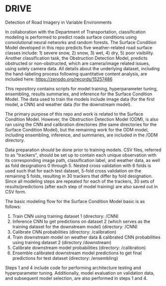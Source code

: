 # DRIVE
Detection of Road Imagery in Variable Environments

In collaboration with the Department of Transportation, classification modeling is performed to predict roads surface conditions using convolutional neural networks and random forests. The Surface Condition Model developed in this repo predicts five weather-related road surface classes include: 1) severe snow, 2) snow, 3) wet, 4) dry, 5) poor visibility. Another classification task, the Obstruction Detection Model, predicts obstructed or non-obstructed, which are camera/image related issues, using solely camera data. All details about the underlying dataset, including the hand-labeling process following quantitative content analysis, are included here: https://zenodo.org/records/15257486

This repository contains scripts for model training, hyperparameter tuning, ensembling, results summaries, and inference for the Surface Condition Model. The data used to train the models include image data (for the first model, a CNN) and weather data (for the downstream model). 

The primary purpose of this repo and work is related to the Surface Condition Model. However, the Obstruction Detection Model (ODM), is also ran using the CNN and calibration directories (the same directories for the Surface Condition Model), but the remaining work for the ODM model, including ensembling, inference, and summaries, are included in the /ODM directory. 

Data preparation should be done prior to training models. CSV files, referred to as "trackers", should be set up to contain each unique observation with its corresponding image path, classification label, and weather data, as well as fold designations 0 through 5. Nested cross validation with 6 folds is used such that for each test dataset, 5-fold cross validation on the remaining 5 folds, resulting in 30 trackers that differ by fold designation. Since all modeling steps are repeated for each of the trackers, 30 sets of results/predictions (after each step of model training) are also saved out in CSV form. 

The basic modeling flow for the Surface Condition Model basic is as follows:
1. Train CNN using training dataset 1 (directory: /CNN)
2. Inference CNN to get predictions on dataset 2 (which serves as the training dataset for the downstream model) (directory: /CNN)
3. Calibrate CNN probabilities (directory: /calibration)
4. Train downstream model on weather data & calibrated CNN probabilities using training dataset 2 (directory /downstream)
5. Calibrate downstream model probabilities (directory: /calibration)
6. Ensemble calibrated downstream model predictions to get final predictions for test dataset (directory: /ensembling)

Steps 1 and 4 include code for performing architecture testing and hyperparameter tuning. Additionally, model evaluation on validation data, and subsequent model selection, are also performed in steps 1 and 4. 

<!-- I think it is COMPLETELY fair to keep all my data preprocessing code to myself -- bc anyone else's data will be different. Our data is internal. At the very least, prioritize getting the modeling stuff working first and then come back to the data (since Kara/others may want it down the road) -->

<!-- Data is preprocessed and split into two training datasets, validation, and testing datasplits using nested cross validation, with 6 test datasets, and 5-fold cross validation within each.

Using CNNs, a set of baseline models using combinations of 6 architectures, transfer learning, and augmentation are used to identify top performing model choice combinations. Of the top performers, hyperparameter tuning is done by randomly selecting L2 weights and dropout rates to adjust the amount of regularization.

Incorporating weather data is done using two different methods. Originally, Method 1 was used. Method 2 was developed based on changing end-use needs and a clearner inference pipeline for dashboard/UI dev.
- Method 1: HRRR weather forecast model data is used to train a random forest to predict road surface conditions using the gridded forecast data -- see: weather_data/rf_hrrr.py. Further, a merged model (weather_data/weather_merged_algorithm.ipynb) is created by using an algorithm to select a final prediction, considering both the CNN predicted probabilities (image model) with the random forest predicted probabilities (HRRR forecast data).
- Method 2: In /src/ files with hrrr in the file name (config_hrrr.py, hrrr_colocate.py, hrrr_and_img_preds.py). Use the predictions from CNN (already trained, evaluated, and predictions saved out). Colocate images with HRRR grid point and read in data. Train a model on image CNN predictions and HRRR variables.


The ultimate goal is to predict road surface conditions on a wide variety of publicly available camera images, to be done in real-time. The random forest can be used to predict road surface conditions in the future using forecast data alone. -->
